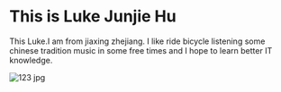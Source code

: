 <html>
<body>
<h1>This is Luke Junjie Hu</h1>
<p>This Luke.I am from jiaxing zhejiang. I like ride bicycle listening some chinese tradition music in some free times and I hope to learn better IT knowledge.</p>

</body>
</html>

![123 jpg](https://user-images.githubusercontent.com/127079053/223109026-0122ea43-1d52-4bff-8e3a-3527bf644347.jpg)


